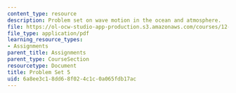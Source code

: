 ```yaml
---
content_type: resource
description: Problem set on wave motion in the ocean and atmosphere.
file: https://ol-ocw-studio-app-production.s3.amazonaws.com/courses/12-802-wave-motion-in-the-ocean-and-the-atmosphere-spring-2008/6a8ee3c18dd68f024c1c0a065fdb17ac_MIT12_802S08_pset05.pdf
file_type: application/pdf
learning_resource_types:
- Assignments
parent_title: Assignments
parent_type: CourseSection
resourcetype: Document
title: Problem Set 5
uid: 6a8ee3c1-8dd6-8f02-4c1c-0a065fdb17ac
---
```

